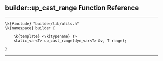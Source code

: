 ## builder::up\_cast\_range Function Reference
<hr>

	\k{#include} "builder/lib/utils.h"
	\k{namespace} builder {

		\k{template} <\k{typename} T>
		static_var<T> up_cast_range(dyn_var<T> &v, T range);

	}
<hr>
